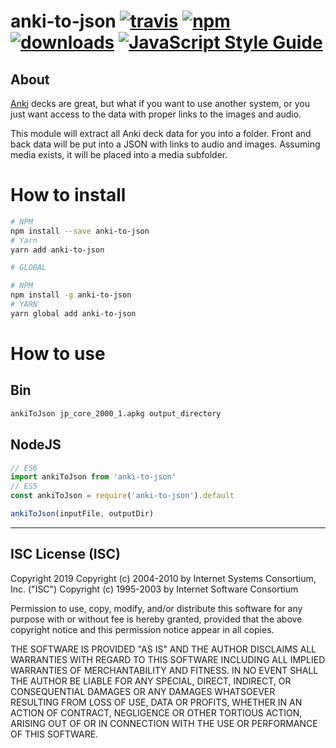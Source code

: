 # anki-to-json [![travis][travis-image]][travis-url] [![npm][npm-image]][npm-url] [![downloads][downloads-image]][downloads-url] [![JavaScript Style Guide](https://img.shields.io/badge/code_style-standard-brightgreen.svg)](https://standardjs.com)

[travis-image]: https://travis-ci.org/CraigglesO/anki-to-json.svg?branch=master
[travis-url]: https://travis-ci.org/CraigglesO/anki-to-json
[npm-image]: https://img.shields.io/npm/v/anki-to-json.svg
[npm-url]: https://npmjs.org/package/anki-to-json
[downloads-image]: https://img.shields.io/npm/dm/anki-to-json.svg
[downloads-url]: https://www.npmjs.com/package/anki-to-json

## About

[Anki](https://apps.ankiweb.net/) decks are great, but what if you want to use another system, or you just want access to the data with proper links to the images and audio.

This module will extract all Anki deck data for you into a folder. Front and back data will be put into a JSON with links to audio and images. Assuming media exists, it will be placed into a media subfolder.


# How to install
```sh
# NPM
npm install --save anki-to-json
# Yarn
yarn add anki-to-json

# GLOBAL

# NPM
npm install -g anki-to-json
# YARN
yarn global add anki-to-json
```

# How to use

## Bin
```sh
ankiToJson jp_core_2000_1.apkg output_directory
```

## NodeJS
```js
// ES6
import ankiToJson from 'anki-to-json'
// ES5
const ankiToJson = require('anki-to-json').default

ankiToJson(inputFile, outputDir)
```

---

## ISC License (ISC)

Copyright 2019 <CraigglesO>
Copyright (c) 2004-2010 by Internet Systems Consortium, Inc. ("ISC")
Copyright (c) 1995-2003 by Internet Software Consortium

Permission to use, copy, modify, and/or distribute this software for any purpose with or without fee is hereby granted, provided that the above copyright notice and this permission notice appear in all copies.

THE SOFTWARE IS PROVIDED "AS IS" AND THE AUTHOR DISCLAIMS ALL WARRANTIES WITH REGARD TO THIS SOFTWARE INCLUDING ALL IMPLIED WARRANTIES OF MERCHANTABILITY AND FITNESS. IN NO EVENT SHALL THE AUTHOR BE LIABLE FOR ANY SPECIAL, DIRECT, INDIRECT, OR CONSEQUENTIAL DAMAGES OR ANY DAMAGES WHATSOEVER RESULTING FROM LOSS OF USE, DATA OR PROFITS, WHETHER IN AN ACTION OF CONTRACT, NEGLIGENCE OR OTHER TORTIOUS ACTION, ARISING OUT OF OR IN CONNECTION WITH THE USE OR PERFORMANCE OF THIS SOFTWARE.
